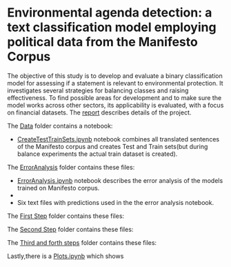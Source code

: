 # Environmental agenda detection: a text classification model employing political data from the Manifesto Corpus
The objective of this study is to develop and evaluate a binary classification model for assessing if a statement is relevant to environmental protection. It investigates several strategies for balancing classes and raising effectiveness. To find possible areas for development and to make sure the model works across other sectors, its applicability is evaluated, with a focus on financial datasets. The [report](https://github.com/yerkesoul/Environmental-agenda-detection/blob/main/Manifesto_project_model.pdf) describes details of the project.

The [Data](https://github.com/yerkesoul/Environmental-agenda-detection/tree/main/Data) folder contains a notebook:

* [CreateTestTrainSets.ipynb](https://github.com/yerkesoul/Environmental-agenda-detection/blob/main/Data/CreateTestTrainSets.ipynb) notebook combines all translated sentences of the Manifesto corpus and creates Test and Train sets(but during balance experiments the actual train dataset is created).




The [ErrorAnalysis](https://github.com/yerkesoul/Environmental-agenda-detection/tree/main/ErrorAnalysis) folder contains these files:

* [ErrorAnalysis.ipynb](https://github.com/yerkesoul/Environmental-agenda-detection/blob/main/ErrorAnalysis/ErrorAnalysis.ipynb) notebook describes the error analysis of the models trained on Manifesto corpus.
* 
* Six text files with predictions used in the the error analysis notebook.



The [First Step](https://github.com/yerkesoul/Environmental-agenda-detection/tree/main/First%20Step) folder contains these files:


The [Second Step](https://github.com/yerkesoul/Environmental-agenda-detection/tree/main/Second%20Step) folder contains these files:


The [Third and forth steps](https://github.com/yerkesoul/Environmental-agenda-detection/tree/main/Third%20and%20forth%20steps) folder contains these files:


Lastly,there is a [Plots.ipynb](https://github.com/yerkesoul/Environmental-agenda-detection/blob/main/CorpusPlots.ipynb) which shows 
